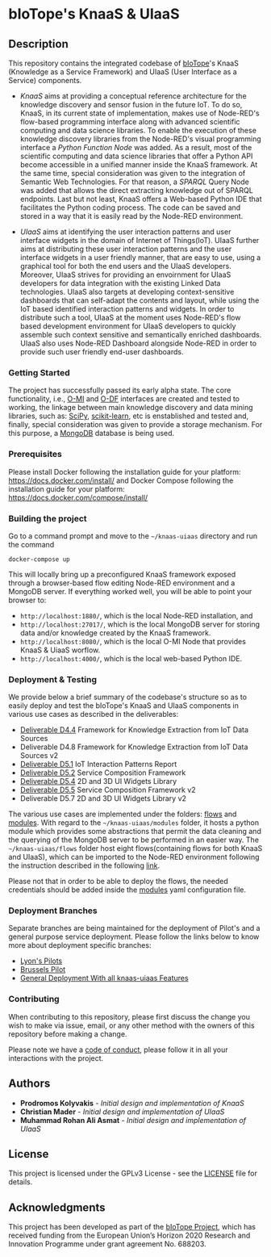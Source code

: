 # bIoTope's KnaaS & UIaaS

## Description

This repository contains the integrated codebase of [bIoTope](https://biotope-project.eu)'s KnaaS (Knowledge as a Service Framework) and UIaaS (User Interface as a Service) components.

* *KnaaS* aims at providing a conceptual reference architecture for the knowledge discovery and sensor fusion in the future IoT. To do so, KnaaS, in its current state of implementation, makes use of Node-RED's flow-based programming interface along with advanced scientific computing and data science libraries. To enable the execution of these knowledge discovery libraries from the Node-RED's visual programming interface a *Python Function Node* was added. As a result, most of the scientific computing and data science libraries that offer a Python API become accessible in a unified manner inside the KnaaS framework. At the same time, special consideration was given to the integration of Semantic Web Technologies. For that reason, a *SPARQL* Query Node was added that allows the direct extracting knowledge out of SPARQL endpoints. Last but not least, KnaaS offers a Web-based Python IDE that facilitates the Python coding process. The code can be saved and stored in a way that it is easily read by the Node-RED environment.

* *UIaaS* aims at identifying the user interaction patterns and user interface widgets in the domain of Internet of Things(IoT). UIaaS further aims at distributing these user interaction patterns and the user interface widgets in a user friendly manner, that are easy to use, using a graphical tool for both the end users and the UIaaS developers. Moreover, UIaaS strives for providing an envoirnment for UIaaS developers for data integration with the existing Linked Data technologies. UIaaS also targets at developing context-sensitive dashboards that can self-adapt the contents and layout, while using the IoT based identified interaction patterns and widgets. In order to distribute such a tool, UIaaS at the moment uses Node-RED's flow based development environment for UIaaS developers to quickly assemble such context sensitive and semantically enriched dashboards. UIaaS also uses Node-RED Dashboard alongside Node-RED in order to provide such user friendly end-user dashboards. 


### Getting Started

The project has successfully passed its early alpha state. The core functionality, i.e., 
[O-MI](https://github.com/skubler/Node-Red-OMI) and [O-DF](https://github.com/skubler/Node-Red-ODF) interfaces are created and tested to working, the linkage between main knowledge discovery and data mining libraries, such as: [SciPy](https://www.scipy.org/), [scikit-learn](http://scikit-learn.org/stable/), etc is enstablished and tested and, finally, special consideration was given to provide a storage mechanism. For this purpose, a [MongoDB](https://www.mongodb.com) database is being used.

### Prerequisites

Please install Docker following the installation guide for your platform: https://docs.docker.com/install/ and Docker Compose following the installation guide for your platform: https://docs.docker.com/compose/install/

### Building the project

Go to a command prompt and move to the ```~/knaas-uiaas``` directory and run the command

```
docker-compose up
```

This will locally bring up a preconfigured KnaaS framework exposed through a browser-based flow editing Node-RED environment and a MongoDB server. If everything worked well, you will be able to point your browser to:

* ```http://localhost:1880/```, which is the local Node-RED installation, and
* ```http://localhost:27017/```, which is the local MongoDB server for storing data and/or knowledge created by the KnaaS framework.
* ```http://localhost:8080/```, which is the local O-MI Node that provides KnaaS & UiaaS worflow.
* ```http://localhost:4000/```, which is the local web-based Python IDE.

### Deployment & Testing

We provide below a brief summary of the codebase's structure so as to easily deploy and test the bIoTope's KnaaS and UIaaS components in various use cases as described in the deliverables:

* [Deliverable D4.4](https://api.ning.com/files/2lCHlA6Jtw77ZCntCs4DT9FLTXkOdkxy93JbyYtn*z3Wgw2R6J754aJef1IqdjnAF6kQFeFtwIk6g3h1*rDOl4ZVjp6KsebE/D4.4.pdf) Framework for Knowledge Extraction from IoT Data Sources 
* Deliverable D4.8 Framework for Knowledge Extraction from IoT Data Sources v2
* [Deliverable D5.1](https://api.ning.com/files/klx1aEk42WptO9DnLtcc*lX5OwBFJ533uZy6ORLxxoxJMViUEsOzunCRVSWEBN9rL9WI-Nq2S2-j84*yBmF596f-9wqRDJeN/bIoTope_D5.1_interaction_patterns_report_v1.0.pdf) IoT Interaction Patterns Report
* [Deliverable D5.2](https://api.ning.com/files/2lCHlA6Jtw5BXVxUesaSvCc7TxUA4rhxjAz8nwWPxLjjDk5Dlv3Dc1xFfq0In1R1UOnuS9qmMBlhMhpfWokVYMD0OibR9jk0/D5.2.pdf) Service Composition Framework
* [Deliverable D5.4](https://api.ning.com/files/2lCHlA6Jtw5cckHNNdVJUud7YNHq0SXJP3ep41z*-ayhcQQ72FhcqCjkTZXAtVDnHzoWG4gGONlkb4kaOl4sk5xEnoQx10hb/D5.4.pdf) 2D and 3D UI Widgets Library
* [Deliverable D5.5](https://storage.ning.com/topology/rest/1.0/file/get/35619974?profile=original) Service Composition Framework v2
* Deliverable D5.7 2D and 3D UI Widgets Library v2

The various use cases are implemented under the folders: [flows](flows/) and [modules](modules/). With regard to the ```~/knaas-uiaas/modules``` folder, it hosts a python module which provides some abstractions that permit  the data cleaning and the querying of the MongoDB server to be performed in an easier way. The ```~/knaas-uiaas/flows``` folder host eight flows(containing flows for both KnaaS and UIaaS), which can be imported to the Node-RED environment following the instruction described in the following [link](https://nodered.org/docs/getting-started/first-flow).

Please not that in order to be able to deploy the flows, the needed credentials should be added inside the [modules](modules/config.yml) yaml configuration file.

### Deployment Branches
Separate branches are being maintained for the deployment of Pilot's and a general purpose service deployment. Please follow the links below to know more about deployment specific branches:

* [Lyon's Pilots](https://github.com/prokolyvakis/knaas-uiaas/tree/deploymentLyonPilots)
* [Brussels Pilot](https://github.com/prokolyvakis/knaas-uiaas/tree/deploymentBrusselsCoMobility)
* [General Deployment With all knaas-uiaas Features](https://github.com/prokolyvakis/knaas-uiaas/tree/deployment)

### Contributing

When contributing to this repository, please first discuss the change you wish to make via issue, email, or any other method with the owners of this repository before making a change. 

Please note we have a [code of conduct](CONTRIBUTING.md), please follow it in all your interactions with the project.



## Authors

* **Prodromos Kolyvakis** - *Initial design and implementation of KnaaS*
* **Christian Mader** - *Initial design and implementation of UIaaS*
* **Muhammad Rohan Ali Asmat** - *Initial design and implementation of UIaaS*

## License

This project is licensed under the GPLv3 License - see the [LICENSE](LICENSE) file for details.

## Acknowledgments

This project has been developed as part of the [bIoTope Project](http://www.biotope-project.eu), which has received funding from the European Union’s Horizon 2020 Research and Innovation Programme under grant agreement No. 688203.
